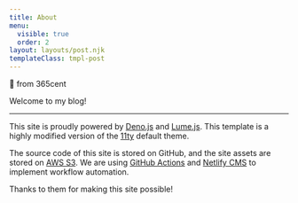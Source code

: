```yaml
---
title: About
menu:
  visible: true
  order: 2
layout: layouts/post.njk
templateClass: tmpl-post
---
```

👋 from 365cent

Welcome to my blog!

***

This site is proudly powered by [Deno.js](https://deno.land) and [Lume.js](https://lume.land). This template is a highly modified version of the [11ty](https://www.11ty.dev) default theme.

The source code of this site is stored on GitHub, and the site assets are stored on [AWS S3](https://aws.amazon.com/s3/). We are using [GitHub Actions](https://github.com/features/actions) and [Netlify CMS](https://www.netlifycms.org) to implement workflow automation.

Thanks to them for making this site possible!
